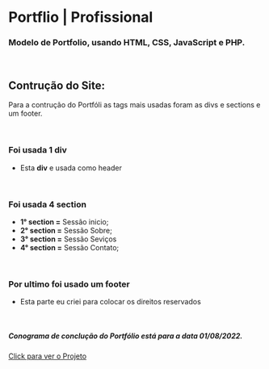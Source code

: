 # Portflio | Profissional
<h3>Modelo de Portfolio, usando HTML, CSS, JavaScript e PHP.</h3>
<br>
<h2>Contrução do Site:</h2>
    <p>Para a contrução do Portfóli as tags mais usadas foram as divs e sections e um footer.</p>
<br>
<h3>Foi usada 1 div</h3>
<ul>
    <li>Esta <strong>div</strong> e usada como header</li>
</ul>
<br>
<h3>Foi usada 4 section</h3>
<ul>
    <li><strong>1° section =</strong> Sessão inicio;</li>
    <li><strong>2° section =</strong> Sessão Sobre;</li>
    <li><strong>3° section =</strong> Sessão Seviços</li>
    <li><strong>4° section =</strong> Sessão Contato;</li>
</ul>
<br>
<h3>Por ultimo foi usado um footer</h3>
<ul>
    <li>Esta parte eu criei para colocar os direitos reservados</li>
</ul>
<br>
<h5>Conograma de conclução do Portfólio está para a data 01/08/2022.</h5>


<a href="https://paulodevelop.com.br/"  target="_blank" >Click para ver o Projeto</a>
